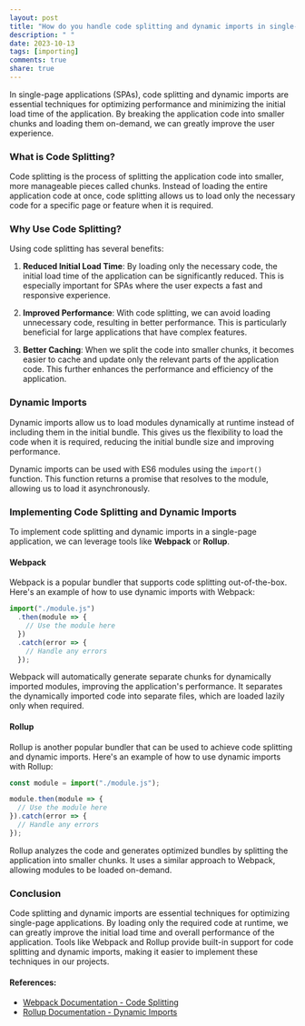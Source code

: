 ```yaml
---
layout: post
title: "How do you handle code splitting and dynamic imports in single-page applications (SPAs)?"
description: " "
date: 2023-10-13
tags: [importing]
comments: true
share: true
---
```


In single-page applications (SPAs), code splitting and dynamic imports are essential techniques for optimizing performance and minimizing the initial load time of the application. By breaking the application code into smaller chunks and loading them on-demand, we can greatly improve the user experience.

### What is Code Splitting?

Code splitting is the process of splitting the application code into smaller, more manageable pieces called chunks. Instead of loading the entire application code at once, code splitting allows us to load only the necessary code for a specific page or feature when it is required.

### Why Use Code Splitting?

Using code splitting has several benefits:

1. **Reduced Initial Load Time**: By loading only the necessary code, the initial load time of the application can be significantly reduced. This is especially important for SPAs where the user expects a fast and responsive experience.

2. **Improved Performance**: With code splitting, we can avoid loading unnecessary code, resulting in better performance. This is particularly beneficial for large applications that have complex features.

3. **Better Caching**: When we split the code into smaller chunks, it becomes easier to cache and update only the relevant parts of the application code. This further enhances the performance and efficiency of the application.

### Dynamic Imports

Dynamic imports allow us to load modules dynamically at runtime instead of including them in the initial bundle. This gives us the flexibility to load the code when it is required, reducing the initial bundle size and improving performance.

Dynamic imports can be used with ES6 modules using the `import()` function. This function returns a promise that resolves to the module, allowing us to load it asynchronously.

### Implementing Code Splitting and Dynamic Imports

To implement code splitting and dynamic imports in a single-page application, we can leverage tools like **Webpack** or **Rollup**.

#### Webpack

Webpack is a popular bundler that supports code splitting out-of-the-box. Here's an example of how to use dynamic imports with Webpack:

```javascript
import("./module.js")
  .then(module => {
    // Use the module here
  })
  .catch(error => {
    // Handle any errors
  });
```

Webpack will automatically generate separate chunks for dynamically imported modules, improving the application's performance. It separates the dynamically imported code into separate files, which are loaded lazily only when required.

#### Rollup

Rollup is another popular bundler that can be used to achieve code splitting and dynamic imports. Here's an example of how to use dynamic imports with Rollup:

```javascript
const module = import("./module.js");

module.then(module => {
  // Use the module here
}).catch(error => {
  // Handle any errors
});
```

Rollup analyzes the code and generates optimized bundles by splitting the application into smaller chunks. It uses a similar approach to Webpack, allowing modules to be loaded on-demand.

### Conclusion

Code splitting and dynamic imports are essential techniques for optimizing single-page applications. By loading only the required code at runtime, we can greatly improve the initial load time and overall performance of the application. Tools like Webpack and Rollup provide built-in support for code splitting and dynamic imports, making it easier to implement these techniques in our projects.

#### References:
- [Webpack Documentation - Code Splitting](https://webpack.js.org/guides/code-splitting/)
- [Rollup Documentation - Dynamic Imports](https://rollupjs.org/guide/en/#importing)